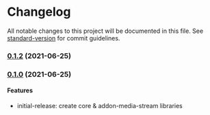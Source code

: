 # Changelog

All notable changes to this project will be documented in this file. See [standard-version](https://github.com/conventional-changelog/standard-version) for commit guidelines.

### [0.1.2](https://github.com/Ekisa-Team/ekisa-web-sdk/compare/v0.1.1...v0.1.2) (2021-06-25)

### [0.1.0](https://github.com/Ekisa-Team/ekisa-web-sdk/compare/v0.1.0...v0.1.1) (2021-06-25)

#### Features

- initial-release: create core & addon-media-stream libraries
